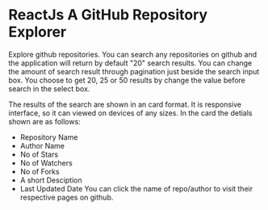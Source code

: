 # ReactJs A GitHub Repository Explorer

Explore github repositories. You can search any repositories on github and the application will return by default "20" search results. You can change the amount of search result through pagination just beside the search input box. You choose to get 20, 25 or 50 results by change the value before search in the select box.

The results of the search are shown in an card format. It is responsive interface, so it can viewed on devices of any sizes. 
In the card the detials shown are as follows:
- Repository Name
- Author Name
- No of Stars
- No of Watchers
- No of Forks
- A short Desciption
- Last Updated Date
You can click the name of repo/author to visit their respective pages on github. 
